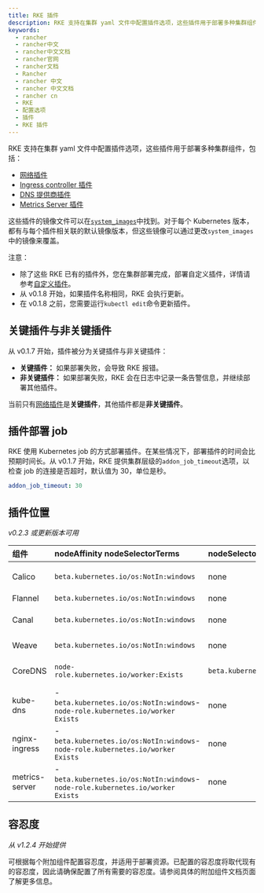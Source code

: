 ```yaml
---
title: RKE 插件
description: RKE 支持在集群 yaml 文件中配置插件选项，这些插件用于部署多种集群组件，包括：网络插件、Ingress controller 插件、DNS 提供商插件和Metrics Server 插件。
keywords:
  - rancher
  - rancher中文
  - rancher中文文档
  - rancher官网
  - rancher文档
  - Rancher
  - rancher 中文
  - rancher 中文文档
  - rancher cn
  - RKE
  - 配置选项
  - 插件
  - RKE 插件
---
```


RKE 支持在集群 yaml 文件中配置插件选项，这些插件用于部署多种集群组件，包括：

- [网络插件](/docs/rke/config-options/add-ons/network-plugins/)
- [Ingress controller 插件](/docs/rke/config-options/add-ons/ingress-controllers/)
- [DNS 提供商插件](/docs/rke/config-options/add-ons/dns/)
- [Metrics Server 插件](/docs/rke/config-options/add-ons/metrics-server/)

这些插件的镜像文件可以在[`system_images`](/docs/rke/config-options/system-images/)中找到。对于每个 Kubernetes 版本，都有与每个插件相关联的默认镜像版本，但这些镜像可以通过更改`system_images`中的镜像来覆盖。

注意：

- 除了这些 RKE 已有的插件外，您在集群部署完成，部署自定义插件，详情请参考[自定义插件](/docs/rke/config-options/add-ons/user-defined-add-ons/)。
- 从 v0.1.8 开始，如果插件名称相同，RKE 会执行更新。
- 在 v0.1.8 之前，您需要运行`kubectl edit`命令更新插件。

## 关键插件与非关键插件

从 v0.1.7 开始，插件被分为关键插件与非关键插件：

- **关键插件：** 如果部署失败，会导致 RKE 报错。
- **非关键插件：** 如果部署失败，RKE 会在日志中记录一条告警信息，并继续部署其他插件。

当前只有[网络插件](/docs/rke/config-options/add-ons/network-plugins/)是**关键插件**，其他插件都是**非关键插件**。

## 插件部署 job

RKE 使用 Kubernetes job 的方式部署插件。在某些情况下，部署插件的时间会比预期时间长。从 v0.1.7 开始，RKE 提供集群层级的`addon_job_timeout`选项，以检查 job 的连接是否超时，默认值为 30，单位是秒。

```yaml
addon_job_timeout: 30
```

## 插件位置

_v0.2.3 或更新版本可用_

| 组件           | nodeAffinity nodeSelectorTerms                                                     | nodeSelector                  | Tolerations                                                            |
| :------------- | :--------------------------------------------------------------------------------- | :---------------------------- | :--------------------------------------------------------------------- |
| Calico         | `beta.kubernetes.io/os:NotIn:windows`                                              | none                          | - `NoSchedule:Exists`- `NoExecute:Exists`- `CriticalAddonsOnly:Exists` |
| Flannel        | `beta.kubernetes.io/os:NotIn:windows`                                              | none                          | - `operator:Exists`                                                    |
| Canal          | `beta.kubernetes.io/os:NotIn:windows`                                              | none                          | - `NoSchedule:Exists`- `NoExecute:Exists`- `CriticalAddonsOnly:Exists` |
| Weave          | `beta.kubernetes.io/os:NotIn:windows`                                              | none                          | - `NoSchedule:Exists`- `NoExecute:Exists`                              |
| CoreDNS        | `node-role.kubernetes.io/worker:Exists`                                            | `beta.kubernetes.io/os:linux` | - `NoSchedule:Exists`- `NoExecute:Exists`- `CriticalAddonsOnly:Exists` |
| kube-dns       | - `beta.kubernetes.io/os:NotIn:windows`- `node-role.kubernetes.io/worker` `Exists` | none                          | - `NoSchedule:Exists`- `NoExecute:Exists`- `CriticalAddonsOnly:Exists` |
| nginx-ingress  | - `beta.kubernetes.io/os:NotIn:windows`- `node-role.kubernetes.io/worker` `Exists` | none                          | - `NoSchedule:Exists`- `NoExecute:Exists`                              |
| metrics-server | - `beta.kubernetes.io/os:NotIn:windows`- `node-role.kubernetes.io/worker` `Exists` | none                          | - `NoSchedule:Exists`- `NoExecute:Exists`                              |

## 容忍度

_从 v1.2.4 开始提供_

可根据每个附加组件配置容忍度，并适用于部署资源。已配置的容忍度将取代现有的容忍度，因此请确保配置了所有需要的容忍度。请参阅具体的附加组件文档页面了解更多信息。
